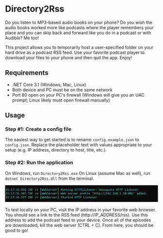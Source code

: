 # Directory2Rss

Do you listen to MP3-based audio books on your phone?  Do you wish the audio books worked more like podcasts where the player remembers your place and you can skip back and forward like you do in a podcast or with Audible?  Me too!

This project allows you to temporarily host a user-specified folder on your hard drive as a podcast RSS feed.  Use your favorite podcast player to download your files to your phone and then quit the app.  Enjoy!

## Requirements 
* .NET Core 3.1 (Windows, Mac, Linux)
* Both device and PC must be on the same network
* Port 80 open on your PC's firewall (Windows will give you an UAC prompt; Linux likely must open firewall manually)

## Usage

### Step #1: Create a config file
The easiest way to get started is to rename ```config.example.json``` to ```config.json```.  Replace the placeholder text with values appropriate to your setup (e.g. IP address, directory to host, title, etc.).

### Step #2: Run the application
On Windows, run ```Directory2Rss.exe```
On Linux (assume Mac as well), run ```dotnet Directory2Rss.dll``` from the terminal.

![Server Started](docs/images/WebServerStarted.png)

To test locally on your PC, visit the IP address in your favorite web browser. You should see a link to the RSS feed (http://IP_ADDRESS/rss).  Use this address to add the podcast feed to your device.  Once all of the episodes are downloaded, kill the web server (CTRL + C).  From here, you should be good to go!
